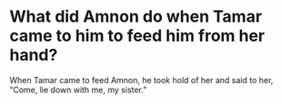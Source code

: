 # What did Amnon do when Tamar came to him to feed him from her hand?

When Tamar came to feed Amnon, he took hold of her and said to her, “Come, lie down with me, my sister.”

